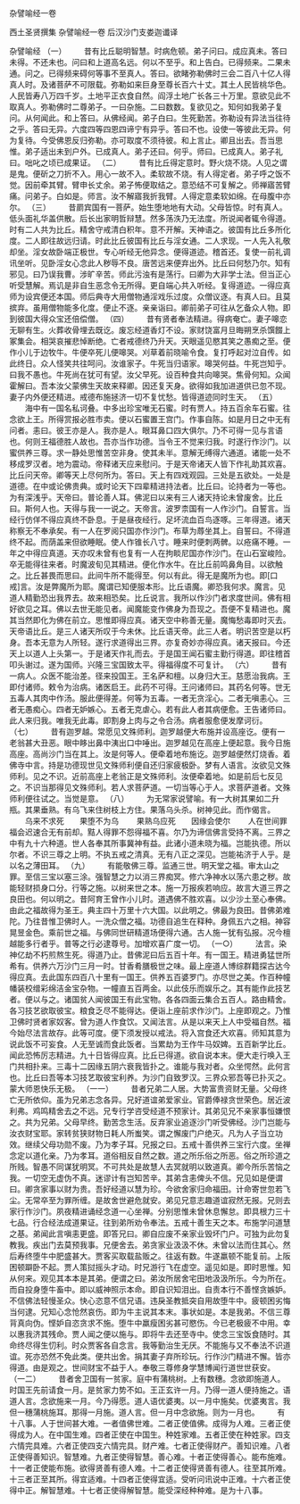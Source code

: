 杂譬喻经一卷


西土圣贤撰集
杂譬喻经一卷
后汉沙门支娄迦谶译


杂譬喻经
（一）
　　昔有比丘聪明智慧。时病危顿。弟子问曰。成应真未。答曰未得。不还未也。问曰和上道高名远。何以不至乎。和上告白。已得频来。二果未通。问之。已得频来碍何等事不至真人。答曰。欲睹弥勒佛时三会二百八十亿人得真人时。及诸菩萨不可限载。弥勒如来巨身至尊长百六十丈。其土人民皆桃华色。人民皆寿八万四千岁。土地平正衣食自然。阎浮土地广长各三十万里。意欲见此不取真人。弥勒佛时二尊弟子。一曰杂施。二曰数数。复欲见之。知何如我弟子复问。从何闻此。和上答曰。从佛经闻。弟子白曰。生死勤苦。弥勒设有异法当往待之乎。答曰无异。六度四等四恩四谛宁有异乎。答曰不也。设使一等彼此无异。何为复待。今受佛恩反归弥勒。亦可取度不须待彼。和上言止。卿且出去。吾当思惟。弟子适出未到户外。已成真人。弟子还曰。何乎。师曰。已成真人。弟子礼曰。咄叱之顷已成果证。
（二）
　　昔有比丘得定意时。野火烧不烧。人见之谓是鬼。便斫之刀折不入。用心一故不入。柔软故不烧。有人得定者。弟子呼之饭不觉。因前牵其臂。臂申长丈余。弟子怖便取结之。意恐结不可复解之。师禅寤苦臂痛。问弟子。白如是。师言。汝不解寤我折我臂。人得定意柔软如绵。在母腹中亦尔。
（三）
　　昔罽宾国有一菩萨。始生堕地地有大动。父母皆惊。时有真人。低头面礼华盖供散。后长出家明哲辩慧。然多荡泆乃无法度。所说闻者辄令得道。时有二人共为比丘。精舍守戒清白积年。意不开解。天神语之。彼国有比丘多所化度。二人即往故远归请。时此比丘彼国有比丘与淫女通。二人求现。一人先入礼敬却坐。淫女故卧端正极世。专心听经无他异念。便得道迹。稽首还。复使一前礼调讯坐听。见卧淫女心念此人秽辱不良。唐苦远来便弃出外。比丘曰何愁乃尔。知有邪见。曰乃误我曹。涉旷辛苦。师此污浊有是荡行。曰卿为大非学士法。但当正心听受慧解。焉讥是非自生恶念令无所得。更自端心共入听经。复得道迹。一得应真师为设宾便还本国。师后典寺大用僧物通淫戏乐过度。众僧议逐。有真人曰。且莫摈弃。虽用僧物能多化度。便止不逐。亲亲诣曰。卿前弟子可往从乞备众人物。即到彼国大得众宝还倍偿僧。
（四）
　　昔有贤者奉法精进。得病奄亡。妻子嗥恋无聊有生。火葬收骨埋去既讫。废忘经道香灯不设。家财饶富月旦晦朔烹杀馔餟上冢集会。相哭哀摧悲悼断绝。亡者戒德终乃升天。天眼遥见愍其笑之愚痴之至。便作小儿于边牧牛。牛便卒死儿便嗥哭。刈草着前晓喻令食。复打呼起对泣自传。如此终日。众人怪笑共往呵问。汝谁家子。牛死当归语家。嗥哭何益。牛死岂知乎。曰我不愚也。牛死尚在犹可有望。汝父早死。设百种食共向嗥哭。焦骨何知。众闻霍解曰。吾本汝父蒙佛生天故来释卿。因还复天身。欲得如我加进道供已忽不现。妻子内外便还精进。戒德布施拯济一切不复忧愁。皆得道迹同时生天。
（五）
　　海中有一国名私诃叠。中多出珍宝唯无石蜜。时有贾人。持五百余车石蜜。往念欲上王。所得赏报必胜市卖。便以石蜜置王宫门。作事自陈。如是月日之中无有问者。恚曰。彼王亦是人。我亦是人。眼耳鼻口四大俱尔。乃不可得一见与言语也。何则王福德胜人故也。吾亦当作功德。当令王不觉来归我。时遂行作沙门。以蜜供养三尊。求一静处思惟苦空非身。使其未半。意解无缚得六通道。诸能一处不移成罗汉者。地为震动。帝释诸天应来慰问。于是天帝诸天人皆下作礼助其欢喜。比丘问天帝。卿等天上尽何所为。答曰。天上有四戏观园。三处是五欲处。一处是道德。在中或论佛贵典。或时论天下四辈精进持法者。比丘曰。论持者为一等也。为有深浅乎。天帝曰。普论善人耳。佛泥曰以来有三人诸天持论未曾废舍。比丘曰。斯何人也。天得与我一一说之。天帝言。波罗柰国有一人作沙门。自誓言。当经行仿佯不得应真终不卧息。于是昼夜经行。足坏流血百鸟逐啄。三年得道。诸天称察无不奉承矣。有一人在罗阅只国亦作沙门。布草为蓐坐其上。自誓曰。不得道终不起。而荫盖来但欲睡眠。使人作锥长八寸。睡来时便刺两髀。以疮痛不睡。一年之中得应真道。天亦叹未曾有也复有一人在拘睒尼国亦作沙门。在山石室峻险。卒无能得往来者。时魔波旬见其精进。便化作水牛。在比丘前鸣鼻角目。以欲触之。比丘甚畏而思曰。此间牛所不能得至。何以有此。得无是魔所为也。即[口　　戒]言。汝是弊魔所为耶。魔谓已知便服本形。比丘语魔。卿恐我何求。魔言。见道人精勤恐出我界去。故来相恐矣。比丘说言。我所以作沙门者求度世间。佛有相好欲见之耳。佛以去世无能见者。闻魔能变作佛身为吾现之。吾便不复精进也。魔其当然即化为佛在前立。思惟即得应真。诸天空中称善无量。魔悔愁毒即时灭去。天帝语比丘。是三人诸天所叹于今未休。比丘语天帝。此三人者。明识苦空是以朽身。吾本无意为人所轻。遂行求道得出三界。亦复奇妙亦得应真。诸天报曰。今还天上以道人上头第一。于是诸天作礼而去。于是国王闻石蜜主勤行得道。即往稽首叩头谢过。遂为国师。兴隆三宝国致太平。得福得度不可复计。
（六）
　　昔有一病人。众医不能治差。径来投国王。王名萨和檀。以身归大王。慈愿治我病。王即付诸师。敕令为治病。诸医启王。此药不可得。王问诸师曰。其药名何等。世无五毒人其肉中作汤。服此便得差。何等为五毒。一者无贪淫心。二者无嗔恚心。三者无愚痴心。四者无妒嫉心。五者无克虐心。若有此人者其病便愈。王告诸师曰。此人来归我。唯我无此毒。即割身上肉与之令合汤。病者服愈便发摩诃衍。
（七）
　　昔有迦罗越。常愿见文殊师利。迦罗越便大布施并设高座讫。便有一老翁甚大丑恶。眼中眵出鼻中洟出口中唾出。迦罗越见在高座上便起意。我今日施高座。高尚沙门当在其上。汝是何等人。便牵着地布施讫。迦罗越便然灯烧香。着佛寺中言。持是功德现世见文殊师利便自还归家疲极卧。梦有人语言。汝欲见文殊师利。见之不识。近前高座上老翁正是文殊师利。汝便牵着地。如是前后七反见之。不识当那得见文殊师利。若人求菩萨道。一切当等心于人。求菩萨道者。文殊师利便往试之。当觉是意。
（八）
　　为无常家说譬喻。有一大树其果如二升瓶。其果垂熟。有乌飞来住树枝上方住。果落乌头杀。树神见此。而作偈言。
　　乌来不求死　　果堕不为乌
　　果熟乌应死　　因缘会使尔
　　人在世间罪福会迟速合无有前却。黠人得罪不怨得福不喜。尔乃为谛信佛言受持不离。三界之中有九十六种道。世人各奉其所事冀神有益。此诸小道未晓为福。岂能执德。所以尔者。不识三尊之上明。不执五戒之清真。无有八正之深见。岂能祐济于人乎。是以名之薄田耳。
（九）
　　有能敬佛三尊。监通三世。明天堂之福。审太山之罪。至信三宝以塞三涂。强智慧之力以消三界痴冥。修六净神水以荡六患之秽。故能轻财损身口分。行等之施。以树来世之本。施一万报疾若响应。故言大道三界之良田也。何以明之。昔阿育王曾作小儿时。道遇佛不胜欢喜。以少沙土至心奉佛。由此之福故得为圣王。典主四十万里十六大国。以此明之。佛最为良田。昔佛弟难陀。乃往昔惟卫佛时人。一洗众僧之福。功德自追生在释种。身佩五六之相。神容晃昱金色。乘前世之福。与佛同世研精道场便得六通。古人施一犹有弘报。况今檀越能多行者乎。普等之行必逮尊号。加增欢喜广度一切。
（一○）
　　法言。染神亿劫不朽煎熬生死。得道乃止。昔佛泥曰后五百十年。有一国王。精进勇猛世所希有。供养六万沙门三月一时。甘香肴膳极世之味。最上座道人博综群籍探古达今得应真。去此国东四百八十里有一国王。供养五百婆罗门。亦尽世之美。作百种幢幡装校缯彩绵洁金宝杂物。一幢直五百两金。以此伎乐而娱乐之。其有能作此技艺者。便以与之。诸国贫人闻彼国王有此宝物。各各四面云集合五百人。路由精舍。各习技艺欲取彼宝。粮食乏尽不能得达。便诣上座前求作沙门。上座即观之。乃惟卫佛时贤者家奴客。曾为道人作食饮。又闻法言。从是以来天上人中受福自然。福今始尽法言故存。此等可度。便下须发授以戒法。将入宫食还大欢喜。师知其意为说此饭不可妄食。人无至诚而食此饭者。当累劫为王作牛马奴婢。五百新学比丘。闻此恐怖厉志精进。九十日皆得应真。比丘已得道。欲自说本末。便大走行唤入王门共相扑来。三毒十二因缘五阴六衰我皆扑之。谁能与我对者。众坐愕然。此何言也。比丘曰吾等本习技艺取彼宝利养。为沙门自致罗汉。三界众邪吾等已扑灭之。蒙大师恩快乐无极。
（一一）
　　昔者兄弟二人居。大势富贵资财无量。父母终亡无所依仰。虽为兄弟志念各异。兄好道谊弟爱家业。官爵俸禄贪世荣色。居近波利弗。鸡鸣精舍去之不远。兄专行学咨受经道不预家计。其弟见兄不亲家事恒嫌恨之。共为兄弟。父母早终。勤苦念生活。反弃家业追逐沙门听受佛经。沙门岂能与汝衣财宝耶。家转贫狭财物日耗人所蚩笑。谓之懈废门户绝灭。凡为人子当立功效。继续父母功勋不废。乃为孝子耳。兄报之曰。五戒十善供养三宝行六度。坐禅念定以道化亲。乃为孝耳。道俗相反自然之数。道之所乐俗之所恶。俗之所珍道之所贱。智愚不同谋犹明冥。不可共处是故慧人去冥就明以致道真。卿今所乐苦恼之我。一切空无虚伪不真。迷谬计有岂知苦辛。其弟含恚俾头不信。兄见如是便谓曰。卿贪家事以财为贵。吾好经道以慧为珍。今欲舍家归命福田。计命寄世忽若飞尘。无常卒至为罪所缠。是故舍世避危就安。弟见兄意志趣道谊寂然无报。兄则去家行作沙门。夙夜精进诵经念道一心坐禅。分别思惟未曾休息懈怠。即具根力三十七品。行合经法成道果证。往到弟所劝令奉法。五戒十善生天之本。布施学问道慧之基。弟闻此言嗔恚更盛。即答兄曰。卿自应废不亲家业毁坏门户。可独为此勿复教我。疾出门去莫预我事。兄便舍去。弟贪家业汲汲不休。未曾以法而住其心。然后寿终堕牛中肥盛甚大。贾客买取载盐贩之。往返有数。牛遂羸顿不能复前。上阪困顿躃卧不起。贾人策挝摇头才动。时兄游行飞在虚空。遥见如是。即时思惟。知从何来。观见其本本是其弟。便谓之曰。弟汝所居舍宅田地汲汲所乐。今为所在。而自投身堕牛畜中。即以威神照示本命。即自识知泪出。自责本行不善悭贪嫉妒。不信佛法轻慢圣众。快心恣意不信兄语。违戾圣教抵突自用故堕牛中。疲顿困劣悔当何逮。兄知心念怆然哀伤。即为牛主说其本末。事状如是。本是我弟。不信三尊背真向伪。悭妒自恣贪求不施。堕牛中羸瘦困劣甚可愍伤。今已老极疲不中用。幸以惠我济其残命。贾人闻之便以施与。即将牛去还至寺中。使念三宝饭食随时。其命终尽得生忉利。时众贾客各自念言。我等勤治生无厌。不能施与又不奉法不识道谊。死亦恐然不免此类。便共出舍。捐其妻子弃所珍玩。行作沙门精进不懈。皆亦得道。由是观之。世间财宝不益于人。奉敬三尊修身学慧博闻行道世世获安。
（一二）
　　昔者舍卫国有一贫家。庭中有蒲桃树。上有数穗。念欲即施道人。时国王先前请食一月。是贫家力势不如。王正玄许一月。乃得一道人便持施之。语道人言。念欲施来一月。今乃得愿。道人语优婆夷。以一月中施矣。优婆夷言。我但一穗蒲桃施耳。那得一月施。道人言。但一月中念欲施。则为一月也。
　　有十八事。人于世间甚大难。一者值佛世难。二者正使值佛。成得为人难。三者正使得成为人。在中国生难。四者正使在中国生。种姓家难。五者正使在种姓家。四支六情完具难。六者正使四支六情完具。财产难。七者正使得财产。善知识难。八者正使得善知识。智慧难。九者正使得智慧。善心难。十者正使得善心。能布施难。十一者正使能布施。欲得贤善有德人难。十二者正使得贤善有德人。往至其所难。十三者正至其所。得宜适难。十四者正使得宜适。受听问讯说中正难。十六者正使得中正。解智慧难。十七者正使得解智慧。能受深经种种难。是为十八事。


